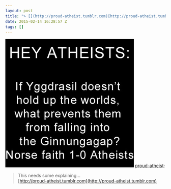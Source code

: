 ```yaml
---
layout: post
title: "> [](http://proud-atheist.tumblr.com)[http://proud-atheist.tumblr.com"
date: 2015-02-14 16:28:57 Z
tags: []
---
```

![](/media/2015/02/110993691834.png)
[proud-atheist](http://proud-atheist.tumblr.com/post/110988771855/this-needs-some-explaining):

> This needs some explaining…  
> [](http://proud-atheist.tumblr.com)[http://proud-atheist.tumblr.com](http://proud-atheist.tumblr.com)
